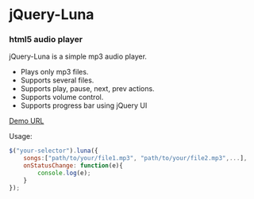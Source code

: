 # jQuery-Luna
### html5 audio player

jQuery-Luna is a simple mp3 audio player.

- Plays only mp3 files.
- Supports several files.
- Supports play, pause, next, prev actions.
- Supports volume control.
- Supports progress bar using jQuery UI

 [Demo URL](http://sebastian.uy/jquery-luna/)

Usage:

```javascript
$("your-selector").luna({
	songs:["path/to/your/file1.mp3", "path/to/your/file2.mp3",...],
	onStatusChange: function(e){
		console.log(e);
	}
});
```
